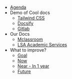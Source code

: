 - [Agenda](/agenda)
- Demo of Cool docs
  - [Tailwind CSS](/tailwind-css)
  - [Docsify](/docsify-doc)
  - [Gitlab](/gitlab)
- Our Docs
  - [Mclassroom](/mclassroom)
  - [LSA Academic Services](/lsa-academic)
- What to improve?
  - [Goal](/goal)
  - [Now](/docsify-demo)
  - [Near - In 1 year](/near)
  - [Future](/future)